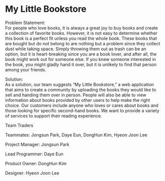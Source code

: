 # My Little Bookstore

Problem Statement:  
For people who love books, it is always a great joy to buy books and create a collection of favorite books. However, it is not easy to determine whether this book is a perfect fit unless you read the whole book. These books that are bought but do not belong to are nothing but a problem since they collect dust while taking space. Simply throwing them out as trash can be an option, but it is heart-breaking since you are a book lover, and after all, the book might work out for someone else. If you knew someone interested in the book, you might gladly hand it over, but it is unlikely to find that person among your friends.

Solution:  
As a solution, our team suggests “My Little Bookstore,” a web application that aims to create a community by uploading the books they would like to sell and handing them over in person. People will also be able to view information about books provided by other users to help make the right choice. Our customers include anyone who loves or cares about books and those looking for specific second-hand books. We want to provide a variety of services to support their reading experience.  


Team Traders

Teammates: Jongsun Park, Daye Eun, DongHun Kim, Hyeon Joon Lee

Project Manager: Jongsun Park

Lead Programmer: Daye Eun

Product Owner: DongHun Kim

Designer: Hyeon Joon Lee
